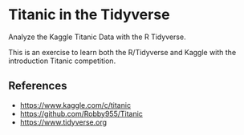 # Titanic in the Tidyverse

Analyze the Kaggle Titanic Data with the R Tidyverse.

This is an exercise to learn both the R/Tidyverse and Kaggle with the introduction Titanic competition.


## References

- https://www.kaggle.com/c/titanic
- https://github.com/Robby955/Titanic
- https://www.tidyverse.org
